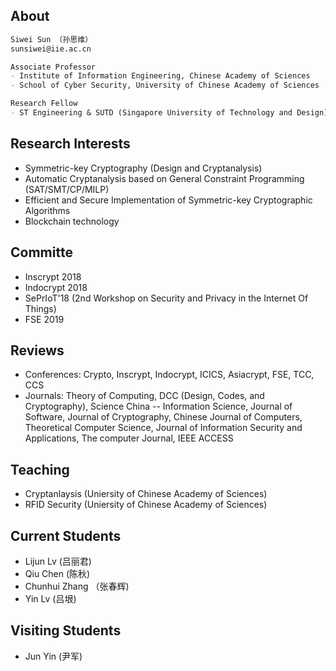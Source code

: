 ## About
```markdown
Siwei Sun （孙思维）
sunsiwei@iie.ac.cn

Associate Professor
- Institute of Information Engineering, Chinese Academy of Sciences
- School of Cyber Security, University of Chinese Academy of Sciences

Research Fellow
- ST Engineering & SUTD (Singapore University of Technology and Design)
```

## Research Interests
- Symmetric-key Cryptography (Design and Cryptanalysis)
- Automatic Cryptanalysis based on General Constraint Programming (SAT/SMT/CP/MILP)
- Efficient and Secure Implementation of Symmetric-key Cryptographic Algorithms
- Blockchain technology


## Committe 
- Inscrypt 2018
- Indocrypt 2018
- SePrIoT'18 (2nd Workshop on Security and Privacy in the Internet Of Things)
- FSE 2019

## Reviews
- Conferences: Crypto, Inscrypt, Indocrypt, ICICS, Asiacrypt, FSE, TCC, CCS
- Journals: Theory of Computing, DCC (Design, Codes, and Cryptography), Science China -- Information Science, Journal of Software, Journal of Cryptography, Chinese Journal of Computers, Theoretical Computer Science, Journal of Information Security and Applications, The computer Journal, IEEE ACCESS

## Teaching
- Cryptanlaysis (Uniersity of Chinese Academy of Sciences)
- RFID Security (Uniersity of Chinese Academy of Sciences)

## Current Students
- Lijun Lv (吕丽君)
- Qiu Chen (陈秋)
- Chunhui Zhang （张春辉)
- Yin Lv (吕垠)

## Visiting Students
- Jun Yin (尹军)
